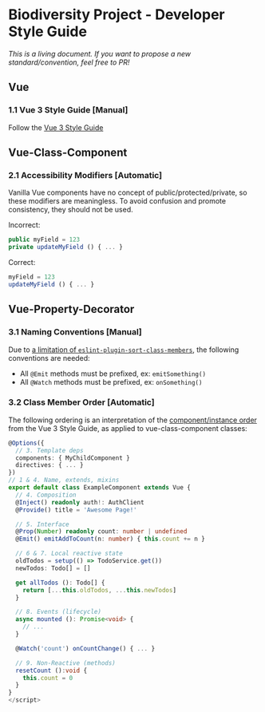 # Biodiversity Project - Developer Style Guide

_This is a living document. If you want to propose a new standard/convention, feel free to PR!_

## Vue

### **1.1 Vue 3 Style Guide [Manual]**

Follow the [Vue 3 Style Guide](https://v3.vuejs.org/style-guide)

## Vue-Class-Component

### **2.1 Accessibility Modifiers [Automatic]**

Vanilla Vue components have no concept of public/protected/private, so these modifiers are meaningless. To avoid confusion and promote consistency, they should not be used.

Incorrect:

```ts
public myField = 123
private updateMyField () { ... }
```

Correct:

```ts
myField = 123
updateMyField () { ... }
```

## Vue-Property-Decorator

### **3.1 Naming Conventions [Manual]**

Due to [a limitation of `eslint-plugin-sort-class-members`](https://github.com/bryanrsmith/eslint-plugin-sort-class-members/issues/69#issue-988653622), the following conventions are needed:

- All `@Emit` methods must be prefixed, ex: `emitSomething()`
- All `@Watch` methods must be prefixed, ex: `onSomething()`

### **3.2 Class Member Order [Automatic]**

The following ordering is an interpretation of the [component/instance order](https://v3.vuejs.org/style-guide/#component-instance-options-order-recommended) from the Vue 3 Style Guide, as applied to vue-class-component classes:

```ts
@Options({
  // 3. Template deps
  components: { MyChildComponent }
  directives: { ... }
})
// 1 & 4. Name, extends, mixins
export default class ExampleComponent extends Vue {
  // 4. Composition
  @Inject() readonly auth!: AuthClient
  @Provide() title = 'Awesome Page!'

  // 5. Interface
  @Prop(Number) readonly count: number | undefined
  @Emit() emitAddToCount(n: number) { this.count += n }

  // 6 & 7. Local reactive state
  oldTodos = setup(() => TodoService.get())
  newTodos: Todo[] = []

  get allTodos (): Todo[] {
    return [...this.oldTodos, ...this.newTodos]
  }

  // 8. Events (lifecycle)
  async mounted (): Promise<void> {
    // ...
  }

  @Watch('count') onCountChange() { ... }

  // 9. Non-Reactive (methods)
  resetCount ():void {
    this.count = 0
  }
}
</script>
```
